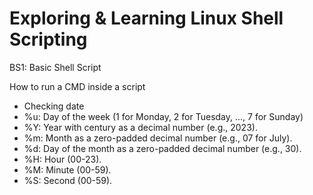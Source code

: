 # Exploring & Learning Linux Shell Scripting
BS1: Basic Shell Script

How to run a CMD inside a script
* Checking date
* %u: Day of the week (1 for Monday, 2 for Tuesday, ..., 7 for Sunday)
* %Y: Year with century as a decimal number (e.g., 2023).
* %m: Month as a zero-padded decimal number (e.g., 07 for July).
* %d: Day of the month as a zero-padded decimal number (e.g., 30).
* %H: Hour (00-23).
* %M: Minute (00-59).
* %S: Second (00-59).

